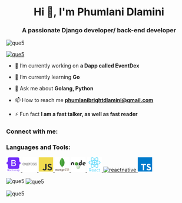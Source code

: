 <h1 align="center">Hi 👋, I'm Phumlani Dlamini</h1>
<h3 align="center">A passionate Django developer/ back-end developer</h3>

<p align="left"> <img src="https://komarev.com/ghpvc/?username=que5&label=Profile%20views&color=0e75b6&style=flat" alt="que5" /> </p>

<p align="left"> <a href="https://github.com/ryo-ma/github-profile-trophy"><img src="https://github-profile-trophy.vercel.app/?username=que5" alt="que5" /></a> </p>

- 🔭 I’m currently working on **a Dapp called EventDex**

- 🌱 I’m currently learning **Go**

- 💬 Ask me about **Golang, Python**

- 📫 How to reach me **phumlanibrightdlamini@gmail.com**

- ⚡ Fun fact **I am a fast talker, as well as fast reader**

<h3 align="left">Connect with me:</h3>
<p align="left">
</p>

<h3 align="left">Languages and Tools:</h3>
<p align="left"> <a href="https://getbootstrap.com" target="_blank" rel="noreferrer"> <img src="https://raw.githubusercontent.com/devicons/devicon/master/icons/bootstrap/bootstrap-plain-wordmark.svg" alt="bootstrap" width="40" height="40"/> </a> <a href="https://expressjs.com" target="_blank" rel="noreferrer"> <img src="https://raw.githubusercontent.com/devicons/devicon/master/icons/express/express-original-wordmark.svg" alt="express" width="40" height="40"/> </a> <a href="https://developer.mozilla.org/en-US/docs/Web/JavaScript" target="_blank" rel="noreferrer"> <img src="https://raw.githubusercontent.com/devicons/devicon/master/icons/javascript/javascript-original.svg" alt="javascript" width="40" height="40"/> </a> <a href="https://www.mongodb.com/" target="_blank" rel="noreferrer"> <img src="https://raw.githubusercontent.com/devicons/devicon/master/icons/mongodb/mongodb-original-wordmark.svg" alt="mongodb" width="40" height="40"/> </a> <a href="https://nodejs.org" target="_blank" rel="noreferrer"> <img src="https://raw.githubusercontent.com/devicons/devicon/master/icons/nodejs/nodejs-original-wordmark.svg" alt="nodejs" width="40" height="40"/> </a> <a href="https://reactjs.org/" target="_blank" rel="noreferrer"> <img src="https://raw.githubusercontent.com/devicons/devicon/master/icons/react/react-original-wordmark.svg" alt="react" width="40" height="40"/> </a> <a href="https://reactnative.dev/" target="_blank" rel="noreferrer"> <img src="https://reactnative.dev/img/header_logo.svg" alt="reactnative" width="40" height="40"/> </a> <a href="https://www.typescriptlang.org/" target="_blank" rel="noreferrer"> <img src="https://raw.githubusercontent.com/devicons/devicon/master/icons/typescript/typescript-original.svg" alt="typescript" width="40" height="40"/> </a> </p>

<p><img align="left" src="https://github-readme-stats.vercel.app/api/top-langs?username=que5&show_icons=true&locale=en&layout=compact" alt="que5" /></p>

<p>&nbsp;<img align="center" src="https://github-readme-stats.vercel.app/api?username=que5&show_icons=true&locale=en" alt="que5" /></p>

<p><img align="center" src="https://github-readme-streak-stats.herokuapp.com/?user=que5&" alt="que5" /></p>
